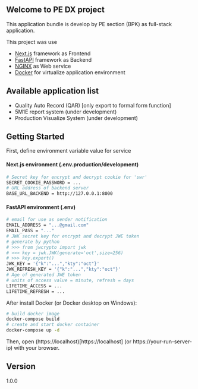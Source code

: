 ## Welcome to PE DX project

This application bundle is develop by PE section (BPK) as full-stack application.

This project was use
- [Next.js](https://nextjs.org/) framework as Frontend
- [FastAPI](https://fastapi.tiangolo.com/) framework as Backend
- [NGINX](https://www.nginx.com/) as Web service
- [Docker](https://www.docker.com/) for virtualize application environment

## Available application list
- Quality Auto Record (QAR) [only export to formal form function]
- 5M1E report system (under development)
- Production Visualize System (under development)

## Getting Started

First, define environment variable value for service

#### Next.js environment (.env.production/development)
```bash
# Secret key for encrypt and decrypt cookie for 'swr'
SECRET_COOKIE_PASSWORD = ...
# URL address of backend server
BASE_URL_BACKEND = http://127.0.0.1:8000
```

#### FastAPI environment (.env)
```bash
# email for use as sender notification
EMAIL_ADDRESS = "...@gmail.com"
EMAIL_PASS = "..."
# JWK secret key for encrypt and decrypt JWE token
# generate by python
# >>> from jwcrypto import jwk
# >>> key = jwk.JWK(generate='oct',size=256)
# >>> key.export()
JWK_KEY = '{"k":"...","kty":"oct"}'
JWK_REFRESH_KEY = '{"k":"...","kty":"oct"}'
# Age of generated JWE token
# units of access value = minute, refresh = days
LIFETIME_ACCESS = ...
LIFETIME_REFRESH = ...
```

After install Docker (or Docker desktop on Windows):

```bash
# build docker image
docker-compose build
# create and start docker container
docker-compose up -d
```

Then, open (https://localhost)[https://localhost] (or https://your-run-server-ip) with your browser.

## Version
1.0.0